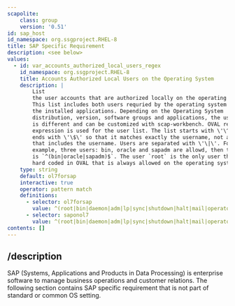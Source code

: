 ```yaml
---
scapolite:
    class: group
    version: '0.51'
id: sap_host
id_namespace: org.ssgproject.RHEL-8
title: SAP Specific Requirement
description: <see below>
values:
  - id: var_accounts_authorized_local_users_regex
    id_namespace: org.ssgproject.RHEL-8
    title: Accounts Authorized Local Users on the Operating System
    description: |
        List
        the user accounts that are authorized locally on the operating system.
        This list includes both users requried by the operating system and by
        the installed applications. Depending on the Operating System
        distribution, version, software groups and applications, the user list
        is different and can be customized with scap-workbench. OVAL regular
        expression is used for the user list. The list starts with \'\^\' and
        ends with \'\$\' so that it matches exactly the username, not any string
        that includes the username. Users are separated with \'\|\'. For
        example, three users: bin, oracle and sapadm are allowd, then the list
        is `^(bin|oracle|sapadm)$`. The user `root` is the only user that is
        hard coded in OVAL that is always allowed on the operating system.
    type: string
    default: ol7forsap
    interactive: true
    operator: pattern match
    definitions:
      - selector: ol7forsap
        value: ^(root|bin|daemon|adm|lp|sync|shutdown|halt|mail|operator|games|ftp|nobody|pegasus|systemd-bus-proxy|systemd-network|dbus|polkitd|abrt|unbound|tss|libstoragemgmt|rpc|colord|usbmuxd$|pcp|saslauth|geoclue|setroubleshoot|rtkit|chrony|qemu|radvd|rpcuser|nfsnobody|pulse|gdm|gnome-initial-setup|postfix|avahi|ntp|sshd|tcpdump|oprofile|uuidd)$
      - selector: saponol7
        value: ^(root|bin|daemon|adm|lp|sync|shutdown|halt|mail|operator|games|ftp|nobody|pegasus|systemd-bus-proxy|systemd-network|dbus|polkitd|abrt|unbound|tss|libstoragemgmt|rpc|colord|usbmuxd$|pcp|saslauth|geoclue|setroubleshoot|rtkit|chrony|qemu|radvd|rpcuser|nfsnobody|pulse|gdm|gnome-initial-setup|postfix|avahi|ntp|sshd|tcpdump|oprofile|uuidd|[a-z][a-z0-9][a-z0-9]adm|ora[a-z][a-z0-9][a-z0-9]|sapadm|oracle)$
contents: []
---
```



## /description

SAP
(Systems, Applications and Products in Data Processing) is enterprise
software to manage business operations and customer relations. The
following section contains SAP specific requirement that is not part of
standard or common OS setting.
